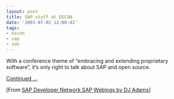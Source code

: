 ```yaml
---
layout: post
title: SAP stuff at OSCON
date: '2003-07-02 12:00:42'
tags:
- oscon
- sap
- sdn
---
```



With a conference theme of “embracing and extending proprietary software”, it’s only right to talk about SAP and open source.

[Continued …](http://weblogs.sdn.sap.com/pub/wlg/48)

[From [SAP Developer Network SAP Weblogs by DJ Adams](https://www.sdn.sap.com/irj/scn/weblogs?blog=/pub/u/251850060)]



